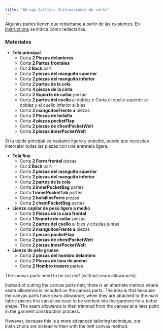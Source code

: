 ```yaml
---
title: "Abrigo Carlton: Instrucciones de corte"
---
```


<Note>

Algunas partes tienen que redactarse a partir de las existentes. En [instructions](/docs/designs/carlton/instructions) se indica cómo redactarlas.

</Note>

### Materiales

- **Tela principal**
  - Corta **2 Piezas delanteras**
  - Corta **2 Partes frontales**
  - Cut **2 Back** part
  - Corta **2 piezas del manguito superior**
  - Corta **2 piezas del manguito inferior**
  - Corta **2 partes de la cola**
  - Corta **4 piezas de la cinta**
  - Corta **2 Soporte de collar** piezas
  - Corta **2 partes del cuello** al doblez o Corta el cuello superior al doblez y el cuello inferior al bies
  - Corta **2 manguitosFrente a** piezas
  - Corta **2 Piezas de bolsillo**
  - Corta **4 piezas pocketFlap**
  - Corta **2 piezas de chestPocketWelt**
  - Corta **2 piezas innerPocketWelt**

<Note>

Si tu tejido principal es bastante ligero y endeble, puede que necesites intercalar todas las piezas con una entretela ligera.

</Note>

- **Tela fina**
  - Corta **2 Forro frontal** piezas
  - Cut **2 Back** part
  - Corta **2 piezas del manguito superior**
  - Corta **2 piezas del manguito inferior**
  - Corta **2 partes de la cola**
  - Corta **2 innerPocketBag** partes
  - Corta **1 innerPocketTab** partes
  - Corta **2 bolsillosForro** piezas
  - Corta **2 chestPocketBag** partes
- **Lienzo capilar de peso ligero a medio**
  - Corta **2 Piezas de la cara frontal**
  - Corta **1 Soporte de collar** piezas
  - Corta **2 partes del cuello** al bies y cóselas juntas
  - Corta **2 manguitosFrente a** piezas
  - Corta **2 piezas pocketFlap**
  - Corta **2 piezas de chestPocketWelt**
  - Corta **2 piezas innerPocketWelt**
- **Lienzo de pelo grueso**
  - Corta **2 piezas del hombro delantero**
  - Corta **2 Piezas de lona de pecho**
  - Corta **2 Hombro trasero** partes

<Note>

The canvas parts need to be cut _nett_ (without seam allowances).

</Note>

<Comment by="Benjamin F.">

Instead of cutting the canvas parts nett, there is an alternate
method where seam allowance is included on the canvas parts.
The idea is that because the canvas parts have seam allowance,
when they are attached to the main fabric pieces this can allow
ease to be worked into the garment for a better shape.
The seam allowance is then trimmed from the canvas at a later point
in the garment construction process.

However, because this is a more advanced tailoring technique,
our instructions are instead written with the nett canvas method.

</Comment>
